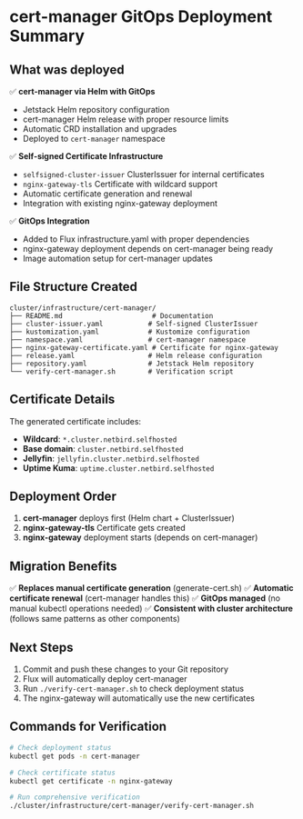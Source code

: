 # cert-manager GitOps Deployment Summary

## What was deployed

✅ **cert-manager via Helm with GitOps**
- Jetstack Helm repository configuration
- cert-manager Helm release with proper resource limits
- Automatic CRD installation and upgrades
- Deployed to `cert-manager` namespace

✅ **Self-signed Certificate Infrastructure**
- `selfsigned-cluster-issuer` ClusterIssuer for internal certificates
- `nginx-gateway-tls` Certificate with wildcard support
- Automatic certificate generation and renewal
- Integration with existing nginx-gateway deployment

✅ **GitOps Integration**
- Added to Flux infrastructure.yaml with proper dependencies
- nginx-gateway deployment depends on cert-manager being ready
- Image automation setup for cert-manager updates

## File Structure Created

```
cluster/infrastructure/cert-manager/
├── README.md                      # Documentation
├── cluster-issuer.yaml           # Self-signed ClusterIssuer
├── kustomization.yaml            # Kustomize configuration
├── namespace.yaml                # cert-manager namespace
├── nginx-gateway-certificate.yaml # Certificate for nginx-gateway
├── release.yaml                  # Helm release configuration
├── repository.yaml               # Jetstack Helm repository
└── verify-cert-manager.sh        # Verification script
```

## Certificate Details

The generated certificate includes:
- **Wildcard**: `*.cluster.netbird.selfhosted`
- **Base domain**: `cluster.netbird.selfhosted`
- **Jellyfin**: `jellyfin.cluster.netbird.selfhosted`
- **Uptime Kuma**: `uptime.cluster.netbird.selfhosted`

## Deployment Order

1. **cert-manager** deploys first (Helm chart + ClusterIssuer)
2. **nginx-gateway-tls** Certificate gets created
3. **nginx-gateway** deployment starts (depends on cert-manager)

## Migration Benefits

✅ **Replaces manual certificate generation** (generate-cert.sh)
✅ **Automatic certificate renewal** (cert-manager handles this)
✅ **GitOps managed** (no manual kubectl operations needed)
✅ **Consistent with cluster architecture** (follows same patterns as other components)

## Next Steps

1. Commit and push these changes to your Git repository
2. Flux will automatically deploy cert-manager
3. Run `./verify-cert-manager.sh` to check deployment status
4. The nginx-gateway will automatically use the new certificates

## Commands for Verification

```bash
# Check deployment status
kubectl get pods -n cert-manager

# Check certificate status
kubectl get certificate -n nginx-gateway

# Run comprehensive verification
./cluster/infrastructure/cert-manager/verify-cert-manager.sh
```
